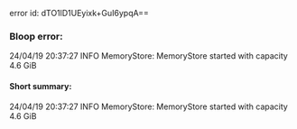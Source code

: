 error id: dTO1lD1UEyixk+GuI6ypqA==
### Bloop error:

24/04/19 20:37:27 INFO MemoryStore: MemoryStore started with capacity 4.6 GiB
#### Short summary: 

24/04/19 20:37:27 INFO MemoryStore: MemoryStore started with capacity 4.6 GiB